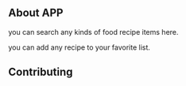

## About APP 

<p>you can search any kinds of food recipe items here.</p>
<p>you can add any recipe to your favorite list.</p>

## Contributing






